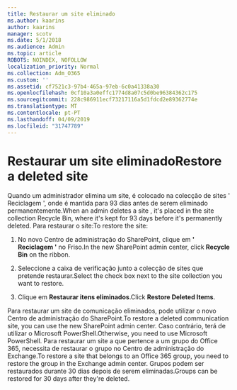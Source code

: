 ```yaml
---
title: Restaurar um site eliminado
ms.author: kaarins
author: kaarins
manager: scotv
ms.date: 5/1/2018
ms.audience: Admin
ms.topic: article
ROBOTS: NOINDEX, NOFOLLOW
localization_priority: Normal
ms.collection: Adm_O365
ms.custom: ''
ms.assetid: cf7521c3-97b4-465a-97eb-6c0a41338a30
ms.openlocfilehash: 0cf10a3a0effc1774d8a07c5d0be96384362c175
ms.sourcegitcommit: 228c986911ecf73217116a5d1fdcd2e89362774e
ms.translationtype: MT
ms.contentlocale: pt-PT
ms.lasthandoff: 04/09/2019
ms.locfileid: "31747789"
---
```

# <a name="restore-a-deleted-site"></a><span data-ttu-id="8f31a-102">Restaurar um site eliminado</span><span class="sxs-lookup"><span data-stu-id="8f31a-102">Restore a deleted site</span></span>

<span data-ttu-id="8f31a-103">Quando um administrador elimina um site, é colocado na colecção de sites ' Reciclagem ', onde é mantida para 93 dias antes de serem eliminado permanentemente.</span><span class="sxs-lookup"><span data-stu-id="8f31a-103">When an admin deletes a site , it's placed in the site collection Recycle Bin, where it's kept for 93 days before it's permanently deleted.</span></span> <span data-ttu-id="8f31a-104">Para restaurar o site:</span><span class="sxs-lookup"><span data-stu-id="8f31a-104">To restore the site:</span></span>
  
1. <span data-ttu-id="8f31a-105">No novo Centro de administração do SharePoint, clique em **' Reciclagem '** no Friso.</span><span class="sxs-lookup"><span data-stu-id="8f31a-105">In the new SharePoint admin center, click **Recycle Bin** on the ribbon.</span></span> 
    
2. <span data-ttu-id="8f31a-106">Seleccione a caixa de verificação junto a colecção de sites que pretende restaurar.</span><span class="sxs-lookup"><span data-stu-id="8f31a-106">Select the check box next to the site collection you want to restore.</span></span>
    
3. <span data-ttu-id="8f31a-107">Clique em **Restaurar itens eliminados**.</span><span class="sxs-lookup"><span data-stu-id="8f31a-107">Click **Restore Deleted Items**.</span></span>
    
<span data-ttu-id="8f31a-108">Para restaurar um site de comunicação eliminados, pode utilizar o novo Centro de administração do SharePoint.</span><span class="sxs-lookup"><span data-stu-id="8f31a-108">To restore a deleted communication site, you can use the new SharePoint admin center.</span></span> <span data-ttu-id="8f31a-109">Caso contrário, terá de utilizar o Microsoft PowerShell.</span><span class="sxs-lookup"><span data-stu-id="8f31a-109">Otherwise, you need to use Microsoft PowerShell.</span></span> <span data-ttu-id="8f31a-110">Para restaurar um site a que pertence a um grupo do Office 365, necessita de restaurar o grupo no Centro de administração do Exchange.</span><span class="sxs-lookup"><span data-stu-id="8f31a-110">To restore a site that belongs to an Office 365 group, you need to restore the group in the Exchange admin center.</span></span> <span data-ttu-id="8f31a-111">Grupos podem ser restaurados durante 30 dias depois de serem eliminadas.</span><span class="sxs-lookup"><span data-stu-id="8f31a-111">Groups can be restored for 30 days after they're deleted.</span></span>
  

